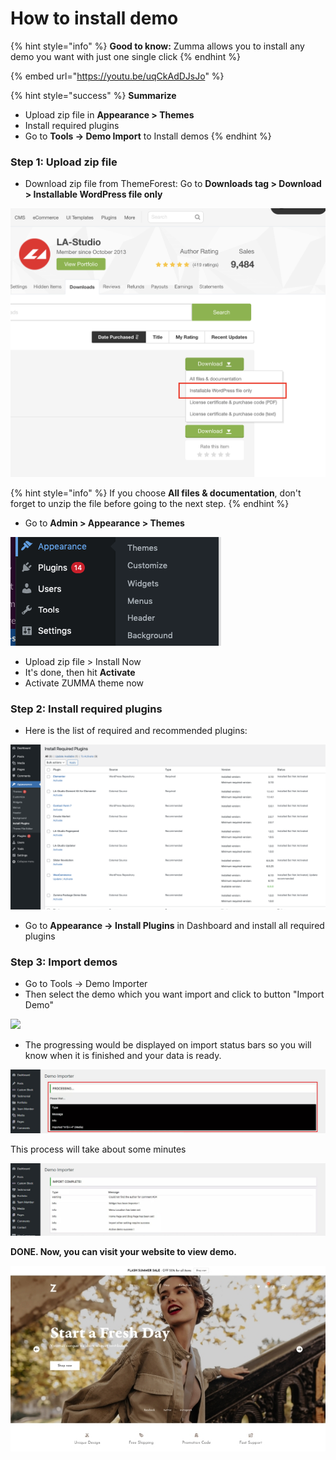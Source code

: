 # How to install demo

{% hint style="info" %}
**Good to know:** Zumma allows you to install any demo you want with just one single click
{% endhint %}

{% embed url="https://youtu.be/uqCkAdDJsJo" %}

{% hint style="success" %}
**Summarize**&#x20;

* Upload zip file in **Appearance > Themes**&#x20;
* Install required plugins &#x20;
* Go to **Tools -> Demo Import** to Install demos
{% endhint %}

### **Step 1: Upload zip file**&#x20;

* Download zip file from ThemeForest: Go to **Downloads tag > Download > Installable WordPress file only** &#x20;

![](../.gitbook/assets/install-1.png)

{% hint style="info" %}
If you choose **All files & documentation**, don't forget to unzip the file before going to the next step.&#x20;
{% endhint %}

* Go to **Admin > Appearance > Themes**&#x20;

![](../.gitbook/assets/install-2.png)

* Upload zip file > Install Now&#x20;
* It's done, then hit **Activate**&#x20;
* Activate ZUMMA theme now

### Step 2: Install required plugins&#x20;

* Here is the list of required and recommended plugins:

![](../.gitbook/assets/install-plugin.png)

* Go to **Appearance -> Install Plugins** in Dashboard and install all required plugins&#x20;

### Step 3: Import demos&#x20;

* Go to Tools -> Demo Importer
* Then select the demo which you want import and click to button "Import Demo"

![](../.gitbook/assets/import-demo.png)

* The progressing would be displayed on import status bars so you will know when it is finished and your data is ready.

![](../.gitbook/assets/01-processing-import.jpeg)

This process will take about some minutes

![](../.gitbook/assets/02-importer-sucess.jpeg)

**DONE. Now, you can visit your website to view demo.**

![](../.gitbook/assets/landing-m1.jpeg)
